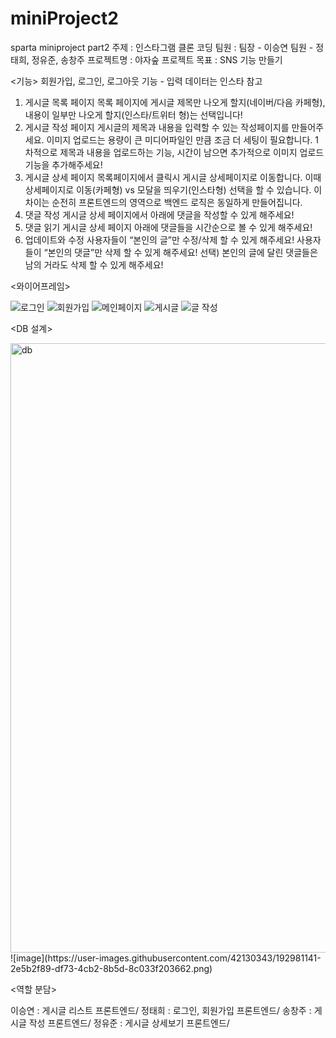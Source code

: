# miniProject2
sparta miniproject part2
주제 : 인스타그램 클론 코딩
팀원 : 팀장 - 이승연 팀원 - 정태희, 정유준, 송창주
프로젝트명 : 야자숲
프로젝트 목표 : SNS 기능 만들기

<기능>
회원가입, 로그인, 로그아웃 기능 - 입력 데이터는 인스타 참고

1. 게시글 목록 페이지
목록 페이지에 게시글 제목만 나오게 할지(네이버/다음 카페형), 내용이 일부만 나오게 할지(인스타/트위터 형)는 선택입니다!
2. 게시글 작성 페이지
게시글의 제목과 내용을 입력할 수 있는 작성페이지를 만들어주세요. 이미지 업로드는 용량이 큰 미디어파일인 만큼 조금 더 세팅이 필요합니다.
1차적으로 제목과 내용을 업로드하는 기능, 시간이 남으면 추가적으로 이미지 업로드 기능을 추가해주세요!
3. 게시글 상세 페이지
목록페이지에서 클릭시 게시글 상세페이지로 이동합니다. 이때 상세페이지로 이동(카페형) vs 모달을 띄우기(인스타형) 선택을 할 수 있습니다. 이 차이는 순전히 프론트엔드의 영역으로 백엔드 로직은 동일하게 만들어집니다.
4. 댓글 작성
게시글 상세 페이지에서 아래에 댓글을 작성할 수 있게 해주세요!
5. 댓글 읽기
게시글 상세 페이지 아래에 댓글들을 시간순으로 볼 수 있게 해주세요!
6. 업데이트와 수정
사용자들이 “본인의 글”만 수정/삭제 할 수 있게 해주세요!
사용자들이 “본인의 댓글”만 삭제 할 수 있게 해주세요!
선택) 본인의 글에 달린 댓글들은 남의 거라도 삭제 할 수 있게 해주세요!

<와이어프레임>

![로그인](https://user-images.githubusercontent.com/42130343/192979334-463670dc-02a5-4481-84fc-81e70147d24a.png)
![회원가입](https://user-images.githubusercontent.com/42130343/192979363-e1a29e77-d7ef-49ef-9ec8-0d1e742fac39.png)
![메인페이지](https://user-images.githubusercontent.com/42130343/192979374-46513e54-c6f5-4e84-8c27-0a9950b6183b.png)
![게시글](https://user-images.githubusercontent.com/42130343/192979394-08655d40-6c9b-40a8-9a81-3e5bc12d44ae.png)
![글 작성](https://user-images.githubusercontent.com/42130343/192980348-2e79cc25-578a-4902-a3b3-74de25abc82b.png)

<DB 설계>

<img width="975" alt="db" src="https://user-images.githubusercontent.com/42130343/192980122-437524dd-3e6a-4dc6-a4dd-d4351e0925f8.PNG">
![image](https://user-images.githubusercontent.com/42130343/192981141-2e5b2f89-df73-4cb2-8b5d-8c033f203662.png)

<역할 분담>

이승연 : 게시글 리스트 프론트엔드/
정태희 : 로그인, 회원가입 프론트엔드/
송창주 : 게시글 작성 프론트엔드/
정유준 : 게시글 상세보기 프론트엔드/

